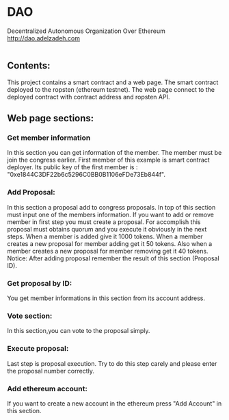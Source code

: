 # DAO
Decentralized Autonomous Organization Over Ethereum
http://dao.adelzadeh.com

```

```
## Contents:
This project contains a smart contract and a web page.
The smart contract deployed to the ropsten (ethereum testnet).
The web page connect to the deployed contract with contract address and ropsten API.

## Web page sections:
### Get member information
In this section you can get information of the member.
The member must be join the congress earlier.
First member of this example is smart contract deployer.
Its public key of the first member is : "0xe1844C3DF22b6c5296C0BB0B1106eFDe73Eb844f".

### Add Proposal:
In this section a proposal add to congress proposals.
In top of this section must input one of the members information.
If you want to add or remove member in first step you must create a proposal.
For accomplish this proposal must obtains quorum and you execute it obviously in the next steps.
When a member is added give it 1000 tokens.
When a member creates a new proposal for member adding get it 50 tokens.
Also when a member creates a new proposal for member removing get it 40 tokens.
Notice: After adding proposal remember the result of this section (Proposal ID).

### Get proposal by ID:
You get member informations in this section from its account address.

### Vote section:
In this section,you can vote to the proposal simply.

### Execute proposal:
Last step is proposal execution.
Try to do this step carely and please enter the proposal number correctly.

### Add ethereum account:
If you want to create a new account in the ethereum press "Add Account" in this section.







